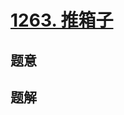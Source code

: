 # [1263. 推箱子](https://leetcode-cn.com/problems/minimum-moves-to-move-a-box-to-their-target-location/)

## 题意



## 题解



```c++

```



```python3

```

